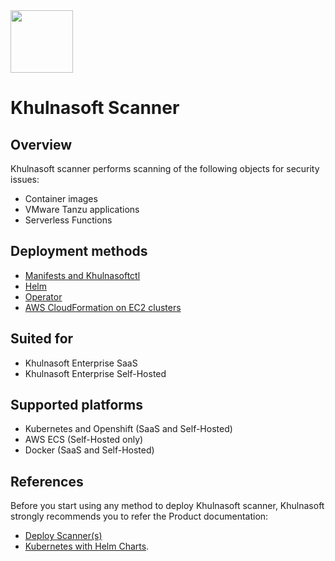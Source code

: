 <img src="https://avatars3.githubusercontent.com/u/12783832?s=200&v=4" height="100" width="100" />

# Khulnasoft Scanner

## Overview
Khulnasoft scanner performs scanning of the following objects for security issues:
* Container images
* VMware Tanzu applications
* Serverless Functions

## Deployment methods
* [Manifests and Khulnasoftctl](./kubernetes_and_openshift/manifests/)
* [Helm](./kubernetes_and_openshift/helm/)
* [Operator](./kubernetes_and_openshift/operator/)
* [AWS CloudFormation on EC2 clusters](./ecs/cloudformation/khulnasoft-ecs-ec2)

## Suited for
* Khulnasoft Enterprise SaaS
* Khulnasoft Enterprise Self-Hosted

## Supported platforms
* Kubernetes and Openshift (SaaS and Self-Hosted)
* AWS ECS (Self-Hosted only)
* Docker (SaaS and Self-Hosted)

## References
Before you start using any method to deploy Khulnasoft scanner, Khulnasoft strongly recommends you to refer the Product documentation:
* [Deploy Scanner(s)](https://docs.khulnasoft.com/docs/deploy-k8s-scanners)
* [Kubernetes with Helm Charts](https://docs.khulnasoft.com/docs/kubernetes-with-helm#section-step-2-deploy-the-khulnasoft-server-database-gateway-and-scanner).